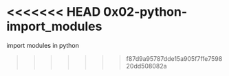 <<<<<<< HEAD
0x02-python-import_modules
=======
import modules in python
>>>>>>> f87d9a95787dde15a905f7ffe759820dd508082a
